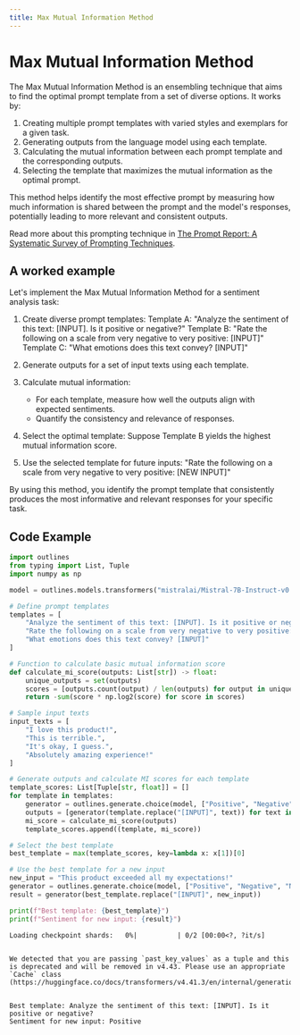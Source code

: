 ```yaml
---
title: Max Mutual Information Method
---
```


# Max Mutual Information Method


The Max Mutual Information Method is an ensembling technique that aims to find the optimal prompt template from a set of diverse options. It works by:

1. Creating multiple prompt templates with varied styles and exemplars for a given task.
2. Generating outputs from the language model using each template.
3. Calculating the mutual information between each prompt template and the corresponding outputs.
4. Selecting the template that maximizes the mutual information as the optimal prompt.

This method helps identify the most effective prompt by measuring how much information is shared between the prompt and the model's responses, potentially leading to more relevant and consistent outputs.

Read more about this prompting technique in [The Prompt Report: A Systematic Survey of Prompting Techniques](https://arxiv.org/abs/2406.06608).

## A worked example


Let's implement the Max Mutual Information Method for a sentiment analysis task:

1. Create diverse prompt templates:
   Template A: "Analyze the sentiment of this text: [INPUT]. Is it positive or negative?"
   Template B: "Rate the following on a scale from very negative to very positive: [INPUT]"
   Template C: "What emotions does this text convey? [INPUT]"

2. Generate outputs for a set of input texts using each template.

3. Calculate mutual information:
   - For each template, measure how well the outputs align with expected sentiments.
   - Quantify the consistency and relevance of responses.

4. Select the optimal template:
   Suppose Template B yields the highest mutual information score.

5. Use the selected template for future inputs:
   "Rate the following on a scale from very negative to very positive: [NEW INPUT]"

By using this method, you identify the prompt template that consistently produces the most informative and relevant responses for your specific task.
    
## Code Example





```python
import outlines
from typing import List, Tuple
import numpy as np

model = outlines.models.transformers("mistralai/Mistral-7B-Instruct-v0.1", device="cuda")

# Define prompt templates
templates = [
    "Analyze the sentiment of this text: [INPUT]. Is it positive or negative?",
    "Rate the following on a scale from very negative to very positive: [INPUT]",
    "What emotions does this text convey? [INPUT]"
]

# Function to calculate basic mutual information score
def calculate_mi_score(outputs: List[str]) -> float:
    unique_outputs = set(outputs)
    scores = [outputs.count(output) / len(outputs) for output in unique_outputs]
    return -sum(score * np.log2(score) for score in scores)

# Sample input texts
input_texts = [
    "I love this product!",
    "This is terrible.",
    "It's okay, I guess.",
    "Absolutely amazing experience!"
]

# Generate outputs and calculate MI scores for each template
template_scores: List[Tuple[str, float]] = []
for template in templates:
    generator = outlines.generate.choice(model, ["Positive", "Negative", "Neutral"])
    outputs = [generator(template.replace("[INPUT]", text)) for text in input_texts]
    mi_score = calculate_mi_score(outputs)
    template_scores.append((template, mi_score))

# Select the best template
best_template = max(template_scores, key=lambda x: x[1])[0]

# Use the best template for a new input
new_input = "This product exceeded all my expectations!"
generator = outlines.generate.choice(model, ["Positive", "Negative", "Neutral"])
result = generator(best_template.replace("[INPUT]", new_input))

print(f"Best template: {best_template}")
print(f"Sentiment for new input: {result}")
```


    Loading checkpoint shards:   0%|          | 0/2 [00:00<?, ?it/s]


    We detected that you are passing `past_key_values` as a tuple and this is deprecated and will be removed in v4.43. Please use an appropriate `Cache` class (https://huggingface.co/docs/transformers/v4.41.3/en/internal/generation_utils#transformers.Cache)


    Best template: Analyze the sentiment of this text: [INPUT]. Is it positive or negative?
    Sentiment for new input: Positive

